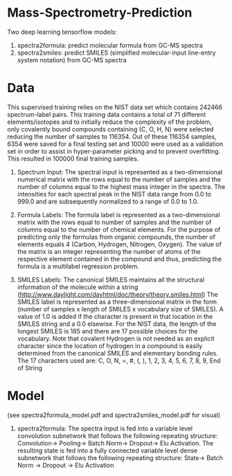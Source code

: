 # Mass-Spectrometry-Prediction
Two deep learning tensorflow models:
1) spectra2formula:  predict molecular formula from GC-MS spectra
2) spectra2smiles: predict SMILES (simplified molecular-input line-entry system notation) from GC-MS spectra

# Data
This supervised training relies on the NIST data set which contains 242466 spectrum-label pairs. This training data contains a total of 71 different elements/isotopes and to initially reduce the complexity of the problem, only covalently bound compounds containing (C, O, H, N) were selected reducing the number of samples to 116354.  Out of these 116354 samples, 6354 were saved for a final testing set and 10000 were used as a validation set in order to assist in hyper-parameter picking and to prevent overfitting.  This resulted in 100000 final training samples. 

1) Spectrum Input:  The spectral input is represented as a two-dimensional numerical matrix with the rows equal to the number of samples and the number of columns equal to the highest mass integer in the spectra.  The intensities for each spectral peak in the NIST data range from 0.0 to 999.0 and are subsequently normalized to a range of 0.0 to 1.0.  

2) Formula Labels:  The formula label is represented as a two-dimensional matrix with the rows equal to number of samples and the number of columns equal to the number of chemical elements.  For the purpose of predicting only the formulas from organic compounds, the number of elements equals 4 (Carbon, Hydrogen, Nitrogen, Oxygen).  The value of the matrix is an integer representing the number of atoms of the respective element contained in the compound and thus, predicting the formula is a multilabel regression problem.

3) SMILES Labels:  The canonical SMILES maintains all the structural information of the molecule within a string (http://www.daylight.com/dayhtml/doc/theory/theory.smiles.html) The SMILES label is represented as a three-dimensional matrix in the form (number of samples x length of SMILES x vocabulary size of SMILES). A value of 1.0 is added if the character is present in that location in the SMILES string and a 0.0 elsewise.  For the NIST data, the length of the longest SMILES is 185 and there are 17 possible choices for the vocabulary.  Note that covalent Hydrogen is not needed as an explicit character since the location of hydrogen in a compound is easily determined from the canonical SMILES and elementary bonding rules. 
The 17 characters used are: C, O, N, =, #, (, ), 1, 2, 3, 4, 5, 6, 7, 8, 9, End of String

# Model 
(see spectra2formula_model.pdf and spectra2smiles_model.pdf for visual)

1) spectra2formula:  The spectra input is fed into a variable level convolution subnetwork that follows the following repeating structure:  Convolution-> Pooling-> Batch Norm-> Dropout-> Elu Activation.  The resulting state is fed into a fully connected variable level dense subnetwork that follows the following repeating structure:  State-> Batch Norm -> Dropout -> Elu Activation

